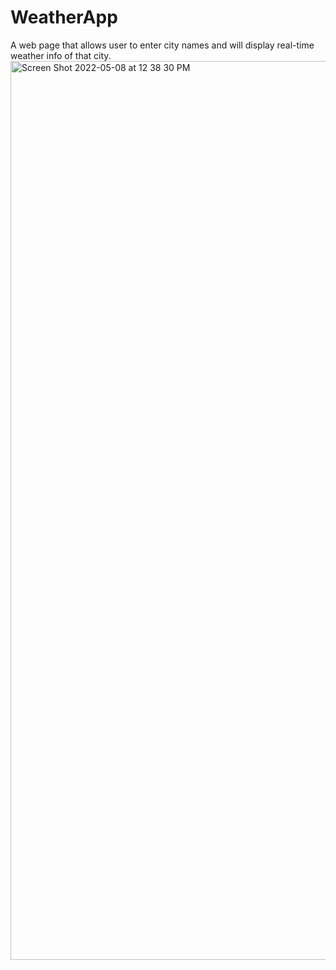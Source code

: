 # WeatherApp
A web page that allows user to enter city names and will display real-time weather info of that city.
<img width="1438" alt="Screen Shot 2022-05-08 at 12 38 30 PM" src="https://user-images.githubusercontent.com/51375432/167306049-bdd8734b-3977-428e-86e0-4b1ec68c1b01.png">
